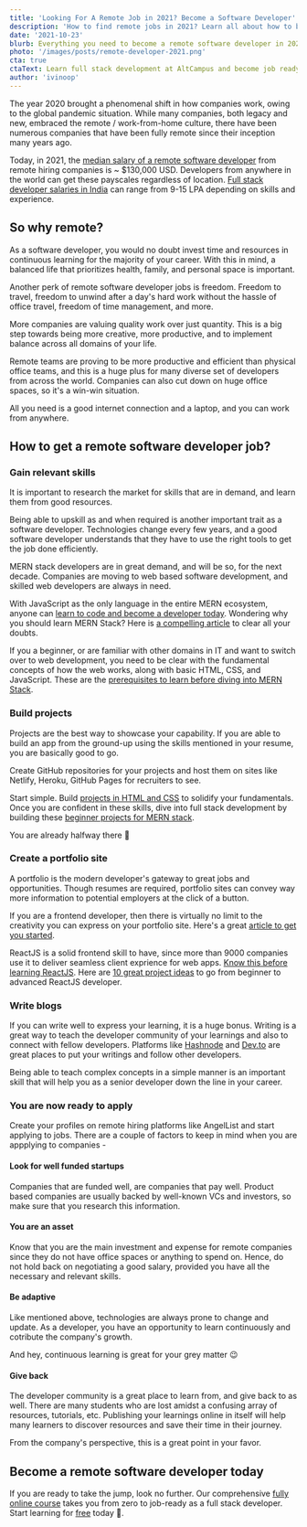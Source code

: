 ```yaml
---
title: 'Looking For A Remote Job in 2021? Become a Software Developer'
description: 'How to find remote jobs in 2021? Learn all about how to become a remote software developer and work with freedom.'
date: '2021-10-23'
blurb: Everything you need to become a remote software developer in 2021.
photo: '/images/posts/remote-developer-2021.png'
cta: true
ctaText: Learn full stack development at AltCampus and become job ready 🚀
author: 'ivinoop'
---
```


The year 2020 brought a phenomenal shift in how companies work, owing to the global pandemic situation. While many companies, both legacy and new, embraced the remote / work-from-home culture, there have been numerous companies that have been fully remote since their inception many years ago.

Today, in 2021, the [median salary of a remote software developer](https://remoteok.io/remote-work-statistics) from remote hiring companies is ~ $130,000 USD. Developers from anywhere in the world can get these payscales regardless of location. [Full stack developer salaries in India](https://altcampus.school/posts/full-stack-developer-career-salary) can range from 9-15 LPA depending on skills and experience. 

## So why remote?

As a software developer, you would no doubt invest time and resources in continuous learning for the majority of your career. With this in mind, a balanced life that prioritizes health, family, and personal space is important. 

Another perk of remote software developer jobs is freedom. Freedom to travel, freedom to unwind after a day's hard work without the hassle of office travel, freedom of time management, and more. 

More companies are valuing quality work over just quantity. This is a big step towards being more creative, more productive, and to implement balance across all domains of your life. 

Remote teams are proving to be more productive and efficient than physical office teams, and this is a huge plus for many diverse set of developers from across the world. Companies can also cut down on huge office spaces, so it's a win-win situation. 

All you need is a good internet connection and a laptop, and you can work from anywhere.

## How to get a remote software developer job?

### Gain relevant skills 

It is important to research the market for skills that are in demand, and learn them from good resources. 

Being able to upskill as and when required is another important trait as a software developer. Technologies change every few years, and a good software developer understands that they have to use the right tools to get the job done efficiently. 

MERN stack developers are in great demand, and will be so, for the next decade. Companies are moving to web based software development, and skilled web developers are always in need. 

With JavaScript as the only language in the entire MERN ecosystem, anyone can [learn to code and become a developer today](https://altcampus.school/). Wondering why you should learn MERN Stack? Here is [a compelling article](https://altcampus.school/posts/why-should-you-learn-MERN-stack) to clear all your doubts.

If you a beginner, or are familiar with other domains in IT and want to switch over to web development, you need to be clear with the fundamental concepts of how the web works, along with basic HTML, CSS, and JavaScript. These are the [prerequisites to learn before diving into MERN Stack](https://altcampus.school/posts/prerequisites-for-learning-MERN-stack).  

### Build projects

Projects are the best way to showcase your capability. If you are able to build an app from the ground-up using the skills mentioned in your resume, you are basically good to go. 

Create GitHub repositories for your projects and host them on sites like Netlify, Heroku, GitHub Pages for recruiters to see. 

Start simple. Build [projects in HTML and CSS](https://altcampus.school/posts/list-of-simple-projects-to-build-to-learn-and-be-good-at-html-and-css) to solidify your fundamentals. Once you are confident in these skills, dive into full stack development by building these [beginner projects for MERN stack](https://altcampus.school/posts/10-full-stack-beginner-project-ideas-for-learning-MERN-stack).

You are already halfway there 🎯

### Create a portfolio site

A portfolio is the modern developer's gateway to great jobs and opportunities. Though resumes are required, portfolio sites can convey way more information to potential employers at the click of a button. 

If you are a frontend developer, then there is virtually no limit to the creativity you can express on your portfolio site. Here's a great [article to get you started](https://altcampus.school/posts/how-to-build-a-great-portfolio-as-a-beginner-developer). 

ReactJS is a solid frontend skill to have, since more than 9000 companies use it to deliver seamless client exprience for web apps. [Know this before learning ReactJS](https://altcampus.school/posts/prerequisites-for-react-js). Here are [10 great project ideas](https://altcampus.school/posts/10-project-ideas-for-learning-react-js) to go from beginner to advanced ReactJS developer.

### Write blogs

If you can write well to express your learning, it is a huge bonus. Writing is a great way to teach the developer community of your learnings and also to connect with fellow developers. Platforms like [Hashnode](https://hashnode.com/) and [Dev.to](https://dev.to/) are great places to put your writings and follow other developers. 

Being able to teach complex concepts in a simple manner is an important skill that will help you as a senior developer down the line in your career.  


### You are now ready to apply

Create your profiles on remote hiring platforms like AngelList and start applying to jobs. There are a couple of factors to keep in mind when you are appplying to companies - 

#### Look for well funded startups 
Companies that are funded well, are companies that pay well. Product based companies are usually backed by well-known VCs and investors, so make sure that you research this information. 
#### You are an asset
Know that you are the main investment and expense for remote companies since they do not have office spaces or anything to spend on. Hence, do not hold back on negotiating a good salary, provided you have all the necessary and relevant skills. 
#### Be adaptive
Like mentioned above, technologies are always prone to change and update. As a developer, you have an opportunity to learn continuously and cotribute the company's growth. 

And hey, continuous learning is great for your grey matter 😉

#### Give back
The developer community is a great place to learn from, and give back to as well. There are many students who are lost amidst a confusing array of resources, tutorials, etc. Publishing your learnings online in itself will help many learners to discover resources and save their time in their journey. 

From the company's perspective, this is a great point in your favor.


## Become a remote software developer today

If you are ready to take the jump, look no further. Our comprehensive [fully online course](https://altcampus.school/) takes you from zero to job-ready as a full stack developer. Start learning for [free](https://try.altcampus.school/) today 🚀.
